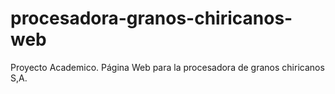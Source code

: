 # procesadora-granos-chiricanos-web
Proyecto Academico. Página Web para la procesadora de granos chiricanos S,A.
